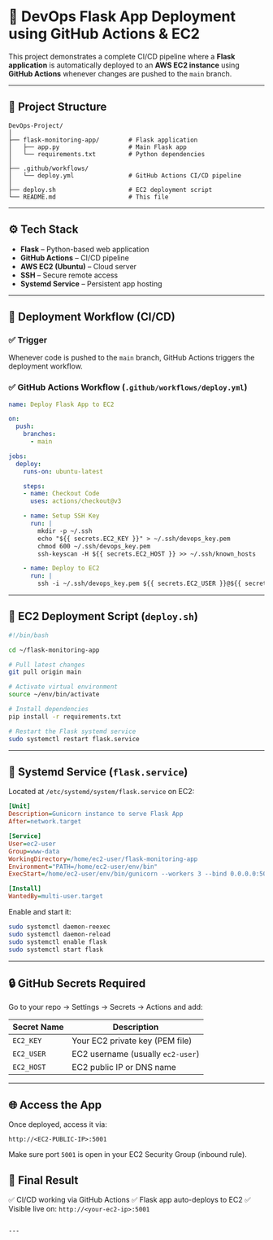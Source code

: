 
# 🚀 DevOps Flask App Deployment using GitHub Actions & EC2

This project demonstrates a complete CI/CD pipeline where a **Flask application** is automatically deployed to an **AWS EC2 instance** using **GitHub Actions** whenever changes are pushed to the `main` branch.

---

## 📁 Project Structure

```
DevOps-Project/
│
├── flask-monitoring-app/        # Flask application
│   ├── app.py                   # Main Flask app
│   └── requirements.txt         # Python dependencies
│
├── .github/workflows/
│   └── deploy.yml               # GitHub Actions CI/CD pipeline
│
├── deploy.sh                    # EC2 deployment script
└── README.md                    # This file
```

---

## ⚙️ Tech Stack

- **Flask** – Python-based web application
- **GitHub Actions** – CI/CD pipeline
- **AWS EC2 (Ubuntu)** – Cloud server
- **SSH** – Secure remote access
- **Systemd Service** – Persistent app hosting

---

## 🚀 Deployment Workflow (CI/CD)

### ✅ Trigger

Whenever code is pushed to the `main` branch, GitHub Actions triggers the deployment workflow.

### ✅ GitHub Actions Workflow (`.github/workflows/deploy.yml`)

```yaml
name: Deploy Flask App to EC2

on:
  push:
    branches:
      - main

jobs:
  deploy:
    runs-on: ubuntu-latest

    steps:
    - name: Checkout Code
      uses: actions/checkout@v3

    - name: Setup SSH Key
      run: |
        mkdir -p ~/.ssh
        echo "${{ secrets.EC2_KEY }}" > ~/.ssh/devops_key.pem
        chmod 600 ~/.ssh/devops_key.pem
        ssh-keyscan -H ${{ secrets.EC2_HOST }} >> ~/.ssh/known_hosts

    - name: Deploy to EC2
      run: |
        ssh -i ~/.ssh/devops_key.pem ${{ secrets.EC2_USER }}@${{ secrets.EC2_HOST }} "bash ~/deploy.sh"
````

---

## 📜 EC2 Deployment Script (`deploy.sh`)

```bash
#!/bin/bash

cd ~/flask-monitoring-app

# Pull latest changes
git pull origin main

# Activate virtual environment
source ~/env/bin/activate

# Install dependencies
pip install -r requirements.txt

# Restart the Flask systemd service
sudo systemctl restart flask.service
```

---

## 🧠 Systemd Service (`flask.service`)

Located at `/etc/systemd/system/flask.service` on EC2:

```ini
[Unit]
Description=Gunicorn instance to serve Flask App
After=network.target

[Service]
User=ec2-user
Group=www-data
WorkingDirectory=/home/ec2-user/flask-monitoring-app
Environment="PATH=/home/ec2-user/env/bin"
ExecStart=/home/ec2-user/env/bin/gunicorn --workers 3 --bind 0.0.0.0:5001 app:app

[Install]
WantedBy=multi-user.target
```

Enable and start it:

```bash
sudo systemctl daemon-reexec
sudo systemctl daemon-reload
sudo systemctl enable flask
sudo systemctl start flask
```

---

## 🔒 GitHub Secrets Required

Go to your repo → Settings → Secrets → Actions and add:

| Secret Name | Description                       |
| ----------- | --------------------------------- |
| `EC2_KEY`   | Your EC2 private key (PEM file)   |
| `EC2_USER`  | EC2 username (usually `ec2-user`) |
| `EC2_HOST`  | EC2 public IP or DNS name         |

---

## 🌐 Access the App

Once deployed, access it via:

```
http://<EC2-PUBLIC-IP>:5001
```

Make sure port `5001` is open in your EC2 Security Group (inbound rule).

## 🏁 Final Result

✅ CI/CD working via GitHub Actions
✅ Flask app auto-deploys to EC2
✅ Visible live on: `http://<your-ec2-ip>:5001`
```

---

